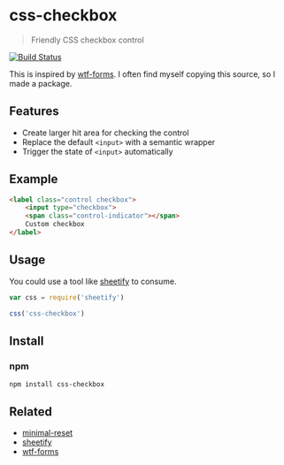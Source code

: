 # css-checkbox
> Friendly CSS checkbox control

[![Build Status](https://travis-ci.org/frekyll/css-checkbox.svg?branch=master)](https://travis-ci.org/frekyll/css-checkbox)

This is inspired by [wtf-forms](https://github.com/mdo/wtf-forms). I often find myself copying this source, so I made a package.

## Features
- Create larger hit area for checking the control
- Replace the default `<input>` with a semantic wrapper
- Trigger the state of `<input>` automatically

## Example

```html
<label class="control checkbox">
	<input type="checkbox">
	<span class="control-indicator"></span>
	Custom checkbox
</label>
```

## Usage

You could use a tool like [sheetify](https://github.com/stackcss/sheetify) to consume.

```js
var css = require('sheetify')

css('css-checkbox')
```

## Install

### npm
`npm install css-checkbox`

## Related
- [minimal-reset](https://github.com/frekyll/minimal-reset)
- [sheetify](https://github.com/stackcss/sheetify)
- [wtf-forms](https://github.com/mdo/wtf-forms)
